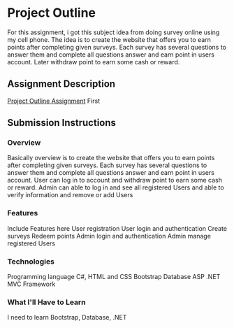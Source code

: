 # Project Outline
For this assignment, i got this subject idea from doing survey online using my cell phone. The idea is to create the website that offers you to earn points after completing given surveys.
Each survey has several questions to answer them and complete all questions answer and earn point in users account. Later withdraw point to earn some cash or reward.


## Assignment Description
[Project Outline Assignment](https://education.launchcode.org/liftoff/assignments/project-outline/)
First

## Submission Instructions

### Overview
 Basically overview is to create the website that offers you to earn points after completing given surveys.
Each survey has several questions to answer them and complete all questions answer and earn point in users account.
User can log in to account and withdraw point to earn some cash or reward.
Admin can able to log in and see all registered Users and able to verify information and remove or add Users



### Features
Include Features here
User registration
User login and authentication
Create surveys
Redeem points
Admin login and authentication
Admin manage registered Users

### Technologies
Programming language C#, 
HTML and CSS
Bootstrap
Database
ASP .NET
MVC Framework

### What I'll Have to Learn
I need to learn Bootstrap, Database, .NET 